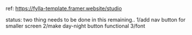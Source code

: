 ref: https://fylla-template.framer.website/studio


status:
two thing needs to be done in this remaining..
1/add nav button for smaller screen
2/make day-night button functional
3/font
